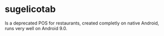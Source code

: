 # sugelicotab
Is a deprecated POS for restaurants, created completly on native Android, runs very well on Android 9.0.
